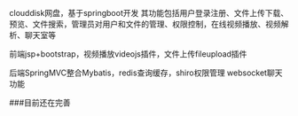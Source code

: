 clouddisk网盘，基于springboot开发
其功能包括用户登录注册、文件上传下载、预览、文件搜索，管理员对用户和文件的管理、权限控制，在线视频播放、视频解析、聊天室等

前端jsp+bootstrap，视频播放videojs插件，文件上传fileupload插件

后端SpringMVC整合Mybatis，redis查询缓存，shiro权限管理
websocket聊天功能

###目前还在完善